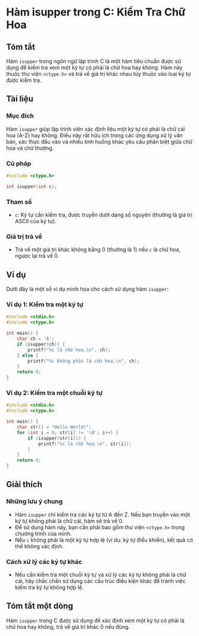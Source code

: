 <!--
Meta Description: # Hàm isupper trong C: Kiểm Tra Chữ Hoa ## Tóm tắt Hàm `isupper` trong ngôn ngữ lập trình C là một hàm tiêu chuẩn được sử dụng để kiểm tra xem một ký ...
Meta Keywords: chữ, một, hàm, không, isupper
-->

# Hàm isupper trong C: Kiểm Tra Chữ Hoa

## Tóm tắt
Hàm `isupper` trong ngôn ngữ lập trình C là một hàm tiêu chuẩn được sử dụng để kiểm tra xem một ký tự có phải là chữ hoa hay không. Hàm này thuộc thư viện `<ctype.h>` và trả về giá trị khác nhau tùy thuộc vào loại ký tự được kiểm tra.

## Tài liệu
### Mục đích
Hàm `isupper` giúp lập trình viên xác định liệu một ký tự có phải là chữ cái hoa (A-Z) hay không. Điều này rất hữu ích trong các ứng dụng xử lý văn bản, xác thực đầu vào và nhiều tình huống khác yêu cầu phân biệt giữa chữ hoa và chữ thường.

### Cú pháp
```c
#include <ctype.h>

int isupper(int c);
```

### Tham số
- `c`: Ký tự cần kiểm tra, được truyền dưới dạng số nguyên (thường là giá trị ASCII của ký tự).

### Giá trị trả về
- Trả về một giá trị khác không bằng 0 (thường là 1) nếu `c` là chữ hoa, ngược lại trả về 0.

## Ví dụ
Dưới đây là một số ví dụ minh họa cho cách sử dụng hàm `isupper`:

### Ví dụ 1: Kiểm tra một ký tự
```c
#include <stdio.h>
#include <ctype.h>

int main() {
    char ch = 'A';
    if (isupper(ch)) {
        printf("%c là chữ hoa.\n", ch);
    } else {
        printf("%c không phải là chữ hoa.\n", ch);
    }
    return 0;
}
```

### Ví dụ 2: Kiểm tra một chuỗi ký tự
```c
#include <stdio.h>
#include <ctype.h>

int main() {
    char str[] = "Hello World!";
    for (int i = 0; str[i] != '\0'; i++) {
        if (isupper(str[i])) {
            printf("%c là chữ hoa.\n", str[i]);
        }
    }
    return 0;
}
```

## Giải thích
### Những lưu ý chung
- Hàm `isupper` chỉ kiểm tra các ký tự từ A đến Z. Nếu bạn truyền vào một ký tự không phải là chữ cái, hàm sẽ trả về 0.
- Để sử dụng hàm này, bạn cần phải bao gồm thư viện `<ctype.h>` trong chương trình của mình.
- Nếu `c` không phải là một ký tự hợp lệ (ví dụ: ký tự điều khiển), kết quả có thể không xác định.

### Cách xử lý các ký tự khác
- Nếu cần kiểm tra một chuỗi ký tự và xử lý các ký tự không phải là chữ cái, hãy chắc chắn sử dụng các cấu trúc điều kiện khác để tránh việc kiểm tra ký tự không hợp lệ.

## Tóm tắt một dòng
Hàm `isupper` trong C được sử dụng để xác định xem một ký tự có phải là chữ hoa hay không, trả về giá trị khác 0 nếu đúng.